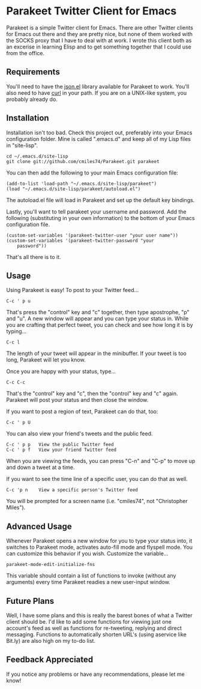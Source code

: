 Parakeet Twitter Client for Emacs
=================================

Parakeet is a simple Twitter client for Emacs. There are other Twitter
clients for Emacs out there and they are pretty nice, but none of them
worked with the SOCKS proxy that I have to deal with at work. I wrote
this client both as an excerise in learning Elisp and to get something
together that I could use from the office.

Requirements
------------

You'll need to have the [json.el][0] library available for Parakeet to
work. You'll also need to have [curl][1] in your path. If you are on a
UNIX-like system, you probably already do.

Installation
------------

Installation isn't too bad. Check this project out, preferably into
your Emacs configuration folder. Mine is called ".emacs.d" and keep
all of my Lisp files in "site-lisp".

    cd ~/.emacs.d/site-lisp
    git clone git://github.com/cmiles74/Parakeet.git parakeet

You can then add the following to your main Emacs configuration file:

    (add-to-list 'load-path "~/.emacs.d/site-lisp/parakeet")
    (load "~/.emacs.d/site-lisp/parakeet/autoload.el")

The autoload.el file will load in Parakeet and set up the default key
bindings.

Lastly, you'll want to tell parakeet your username and password. Add
the following (substituting in your own information) to the bottom of
your Emacs configuration file.

    (custom-set-variables '(parakeet-twitter-user "your user name"))
    (custom-set-variables '(parakeet-twitter-password "your
        password"))

That's all there is to it.

Usage
-----

Using Parakeet is easy! To post to your Twitter feed...

    C-c ' p u

That's press the "control" key and "c" together, then type apostrophe,
"p" and "u". A new window will appear and you can type your status in.
While you are crafting that perfect tweet, you can check and see how
long it is by typing...

    C-c l

The length of your tweet will appear in the minibuffer. If your tweet
is too long, Parakeet will let you know.

Once you are happy with your status, type...

    C-c C-c

That's the "control" key and "c", then the "control" key and "c"
again. Parakeet will post your status and then close the window.

If you want to post a region of text, Parakeet can do that, too:

    C-c ' p U

You can also view your friend's tweets and the public feed.

    C-c ' p p   View the public Twitter feed
    C-c ' p f   View your friend Twitter feed

When you are viewing the feeds, you can press "C-n" and "C-p" to move
up and down a tweet at a time.

If you want to see the time line of a specific user, you can do that
as well.

    C-c 'p n    View a specific person's Twitter feed

You will be prompted for a screen name (i.e. "cmiles74", not
"Christopher Miles").

Advanced Usage
--------------

Whenever Parakeet opens a new window for you to type your status into,
it switches to Parakeet mode, activates auto-fill mode and flyspell
mode. You can customize this behavior if you wish. Customize the
variable...

    parakeet-mode-edit-initialize-fns

This variable should contain a list of functions to invoke (without
any arguments) every time Parakeet readies a new user-input window.

Future Plans
------------

Well, I have some plans and this is really the barest bones of what a
Twitter client should be. I'd like to add some functions for viewing
just one account's feed as well as functions for re-tweeting, replying
and direct messaging. Functions to automatically shorten URL's (using
aservice like Bit.ly) are also high on my to-do list.

Feedback Appreciated
--------------------

If you notice any problems or have any recommendations, please let me know!


[0]: http://edward.oconnor.cx/2006/03/json.el "json.el Homepage"
[1]: http://curl.haxx.se/ "Curl Website"
